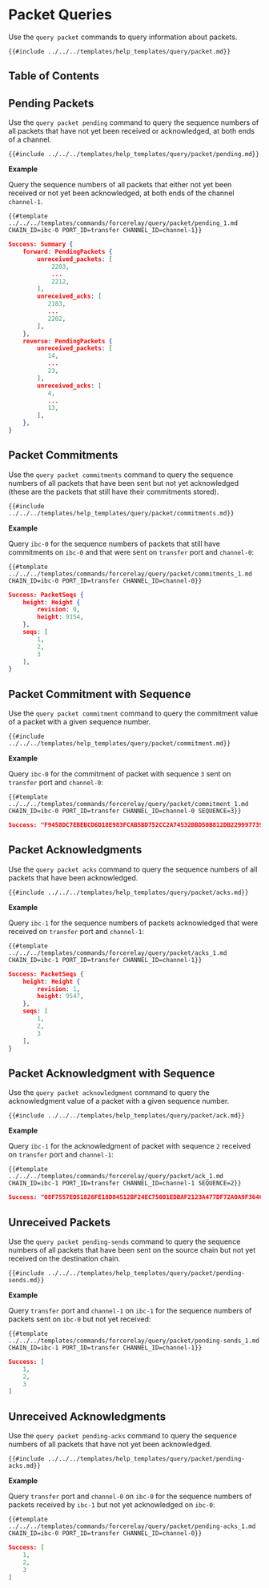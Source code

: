 
# Packet Queries

Use the `query packet` commands to query information about packets.


```shell
{{#include ../../../templates/help_templates/query/packet.md}}
```

## Table of Contents

<!-- toc -->


## Pending Packets

Use the `query packet pending` command to query the sequence numbers of all packets that have not yet been received or acknowledged, at both ends of a channel.

```shell
{{#include ../../../templates/help_templates/query/packet/pending.md}}
```

__Example__

Query the sequence numbers of all packets that either not yet been received or not yet been acknowledged, at both ends of the channel `channel-1`.

```shell
{{#template ../../../templates/commands/forcerelay/query/packet/pending_1.md CHAIN_ID=ibc-0 PORT_ID=transfer CHANNEL_ID=channel-1}}
```

```json
Success: Summary {
    forward: PendingPackets {
        unreceived_packets: [
            2203,
            ...
            2212,
        ],
        unreceived_acks: [
           2183,
           ...
           2202,
        ],
    },
    reverse: PendingPackets {
        unreceived_packets: [
           14,
           ...
           23,
        ],
        unreceived_acks: [
           4,
           ...
           13,
        ],
    },
}
```


## Packet Commitments

Use the `query packet commitments` command to query the sequence numbers of all packets that have been sent but not yet acknowledged (these are the packets that still have their commitments stored).

```shell
{{#include ../../../templates/help_templates/query/packet/commitments.md}}
```

__Example__

Query `ibc-0` for the sequence numbers of packets that still have commitments on `ibc-0` and that were sent on `transfer` port and `channel-0`:

```shell
{{#template ../../../templates/commands/forcerelay/query/packet/commitments_1.md CHAIN_ID=ibc-0 PORT_ID=transfer CHANNEL_ID=channel-0}}
```

```json
Success: PacketSeqs {
    height: Height {
        revision: 0,
        height: 9154,
    },
    seqs: [
        1,
        2,
        3
    ],
}
```

## Packet Commitment with Sequence

Use the `query packet commitment` command to query the commitment value of a packet with a given sequence number.

```shell
{{#include ../../../templates/help_templates/query/packet/commitment.md}}
```

__Example__

Query `ibc-0` for the commitment of packet with sequence `3` sent on `transfer` port and `channel-0`:

```shell
{{#template ../../../templates/commands/forcerelay/query/packet/commitment_1.md CHAIN_ID=ibc-0 PORT_ID=transfer CHANNEL_ID=channel-0 SEQUENCE=3}}
```

```json
Success: "F9458DC7EBEBCD6D18E983FCAB5BD752CC2A74532BBD50B812DB229997739EFC"
```

## Packet Acknowledgments

Use the `query packet acks` command to query the sequence numbers of all packets that have been acknowledged.

```shell
{{#include ../../../templates/help_templates/query/packet/acks.md}}
```

__Example__

Query `ibc-1` for the sequence numbers of packets acknowledged that were received on `transfer` port and `channel-1`:

```shell
{{#template ../../../templates/commands/forcerelay/query/packet/acks_1.md CHAIN_ID=ibc-1 PORT_ID=transfer CHANNEL_ID=channel-1}}
```

```json
Success: PacketSeqs {
    height: Height {
        revision: 1,
        height: 9547,
    },
    seqs: [
        1,
        2,
        3
    ],
}
```

## Packet Acknowledgment with Sequence

Use the `query packet acknowledgment` command to query the acknowledgment value of a packet with a given sequence number.

```shell
{{#include ../../../templates/help_templates/query/packet/ack.md}}
```

__Example__

Query `ibc-1` for the acknowledgment of packet with sequence `2` received on `transfer` port and `channel-1`:

```shell
{{#template ../../../templates/commands/forcerelay/query/packet/ack_1.md CHAIN_ID=ibc-1 PORT_ID=transfer CHANNEL_ID=channel-1 SEQUENCE=2}}
```

```json
Success: "08F7557ED51826FE18D84512BF24EC75001EDBAF2123A477DF72A0A9F3640A7C"
```

## Unreceived Packets

Use the `query packet pending-sends` command to query the sequence numbers of all packets that have been sent on the source chain but not yet received on the destination chain.

```shell
{{#include ../../../templates/help_templates/query/packet/pending-sends.md}}
```

__Example__

Query `transfer` port and `channel-1` on `ibc-1` for the sequence numbers of packets sent on `ibc-0` but not yet received:

```shell
{{#template ../../../templates/commands/forcerelay/query/packet/pending-sends_1.md CHAIN_ID=ibc-1 PORT_ID=transfer CHANNEL_ID=channel-1}}
```

```json
Success: [
    1,
    2,
    3
]
```

## Unreceived Acknowledgments

Use the `query packet pending-acks` command to query the sequence numbers of all packets that have not yet been acknowledged.

```shell
{{#include ../../../templates/help_templates/query/packet/pending-acks.md}}
```

__Example__

Query `transfer` port and `channel-0` on `ibc-0` for the sequence numbers of packets received by `ibc-1` but not yet acknowledged on `ibc-0`:

```shell
{{#template ../../../templates/commands/forcerelay/query/packet/pending-acks_1.md CHAIN_ID=ibc-0 PORT_ID=transfer CHANNEL_ID=channel-0}}
```

```json
Success: [
    1,
    2,
    3
]
```
